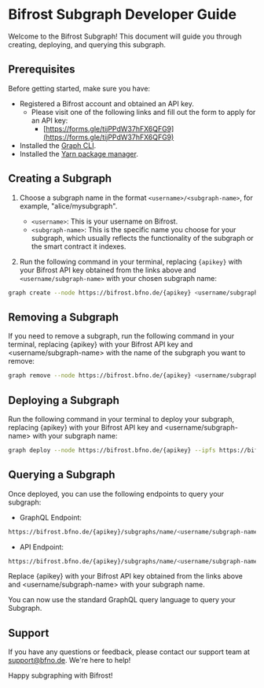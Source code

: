 # Bifrost Subgraph Developer Guide

Welcome to the Bifrost Subgraph! This document will guide you through creating, deploying, and querying this subgraph.

## Prerequisites

Before getting started, make sure you have:

- Registered a Bifrost account and obtained an API key.
  - Please visit one of the following links and fill out the form to apply for an API key:
    - [https://forms.gle/tijPPdW37hFX6QFG9](https://forms.gle/tijPPdW37hFX6QFG9)
- Installed the [Graph CLI](https://github.com/graphprotocol/graph-cli).
- Installed the [Yarn package manager](https://yarnpkg.com/).

## Creating a Subgraph

1. Choose a subgraph name in the format `<username>/<subgraph-name>`, for example, "alice/mysubgraph".
   - `<username>`: This is your username on Bifrost.
   - `<subgraph-name>`: This is the specific name you choose for your subgraph, which usually reflects the functionality of the subgraph or the smart contract it indexes.

2. Run the following command in your terminal, replacing `{apikey}` with your Bifrost API key obtained from the links above and `<username/subgraph-name>` with your chosen subgraph name:

```bash
graph create --node https://bifrost.bfno.de/{apikey} <username/subgraph-name>
```

## Removing a Subgraph

If you need to remove a subgraph, run the following command in your terminal, replacing {apikey} with your Bifrost API key and <username/subgraph-name> with the name of the subgraph you want to remove:

```bash
graph remove --node https://bifrost.bfno.de/{apikey} <username/subgraph-name>
```

## Deploying a Subgraph

Run the following command in your terminal to deploy your subgraph, replacing {apikey} with your Bifrost API key and <username/subgraph-name> with your subgraph name:

```bash
graph deploy --node https://bifrost.bfno.de/{apikey} --ipfs https://bifrost.bfno.de <username/subgraph-name>
```

## Querying a Subgraph

Once deployed, you can use the following endpoints to query your subgraph:

- GraphQL Endpoint:

```bash
https://bifrost.bfno.de/{apikey}/subgraphs/name/<username/subgraph-name>/graphql
```

- API Endpoint:

```bash 
https://bifrost.bfno.de/{apikey}/subgraphs/name/<username/subgraph-name>
```

Replace {apikey} with your Bifrost API key obtained from the links above and <username/subgraph-name> with your subgraph name.

You can now use the standard GraphQL query language to query your Subgraph.

## Support

If you have any questions or feedback, please contact our support team at support@bfno.de. We're here to help!

Happy subgraphing with Bifrost!

